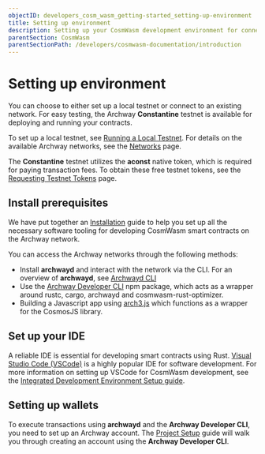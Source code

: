 ```yaml
---
objectID: developers_cosm_wasm_getting-started_setting-up-environment
title: Setting up environment
description: Setting up your CosmWasm development environment for connecting with the Archway network
parentSection: CosmWasm
parentSectionPath: /developers/cosmwasm-documentation/introduction
---
```


# Setting up environment

You can choose to either set up a local testnet or connect to an existing network. For easy testing, the Archway **Constantine** testnet is available for deploying and running your contracts.

To set up a local testnet, see [Running a Local Testnet](/validators/becoming-a-validator/running-a-local-testnet). For details on the available Archway networks, see the [Networks](/resources/networks#constantine-supported-testnet) page.

The **Constantine** testnet utilizes the **aconst** native token, which is required for paying transaction fees. To obtain these free testnet tokens, see the [Requesting Testnet Tokens](/developers/guides/faucet) page.

## Install prerequisites

We have put together an [Installation](/developers/getting-started/install) guide to help you set up all the necessary software tooling for developing CosmWasm smart contracts on the Archway network.

You can access the Archway networks through the following methods:
- Install **archwayd** and interact with the network via the CLI. For an overview of **archwayd**, see [Archwayd CLI](/developers/developer-tools/daemon)
- Use the [Archway Developer CLI](/developers/developer-tools/developer-cli/developer-cli) npm package, which acts as a wrapper around rustc, cargo, archwayd and cosmwasm-rust-optimizer. 
- Building a Javascript app using [arch3.js](/developers/developer-tools/arch3js/introduction) which functions as a wrapper for the CosmosJS library.

## Set up your IDE
A reliable IDE is essential for developing smart contracts using Rust. <a href="https://code.visualstudio.com" target="_blank">Visual Studio Code (VSCode)</a> is a highly popular IDE for software development. For more information on setting up VSCode for CosmWasm development, see the [Integrated Development Environment Setup guide](/developers/getting-started/ide-setup).

## Setting up wallets

To execute transactions using **archwayd** and the **Archway Developer CLI**, you need to set up an Archway account. The [Project Setup](/developers/getting-started/setup) guide will walk you through creating an account using the **Archway Developer CLI**.
